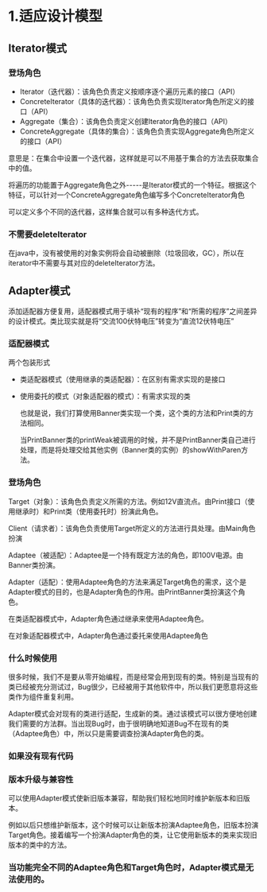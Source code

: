 # 1.适应设计模型

## Iterator模式

### 登场角色

- Iterator（迭代器）：该角色负责定义按顺序逐个遍历元素的接口（API）
- ConcreteIterator（具体的迭代器）：该角色负责实现Iterator角色所定义的接口（API）
- Aggregate（集合）：该角色负责定义创建Iterator角色的接口（API）
- ConcreteAggregate（具体的集合）：该角色负责实现Aggregate角色所定义的接口（API）

意思是：在集合中设置一个迭代器，这样就是可以不用基于集合的方法去获取集合中的值。

将遍历的功能置于Aggregate角色之外-----是Iterator模式的一个特征。根据这个特征，可以针对一个ConcreteAggregate角色编写多个ConcreteIterator角色

可以定义多个不同的迭代器，这样集合就可以有多种迭代方式。

### 不需要deleteIterator

在java中，没有被使用的对象实例将会自动被删除（垃圾回收，GC），所以在iterator中不需要与其对应的deleteIterator方法。





## Adapter模式

添加适配器方便复用，适配器模式用于填补“现有的程序”和“所需的程序”之间差异的设计模式。类比现实就是将“交流100伏特电压”转变为“直流12伏特电压”

### 适配器模式

两个包装形式

- 类适配器模式（使用继承的类适配器）：在区别有需求实现的是接口

- 使用委托的模式（对象适配器的模式）：有需求实现的类

  也就是说，我们打算使用Banner类实现一个类，这个类的方法和Print类的方法相同。

  当PrintBanner类的printWeak被调用的时候，并不是PrintBanner类自己进行处理，而是将处理交给其他实例（Banner类的实例）的showWithParen方法。

### 登场角色

Target（对象）：该角色负责定义所需的方法。例如12V直流点。由Print接口（使用继承时）和Print类（使用委托时）扮演此角色。

Client（请求者）：该角色负责使用Target所定义的方法进行具处理。由Main角色扮演

Adaptee（被适配）：Adaptee是一个持有既定方法的角色，即100V电源。由Banner类扮演。

Adapter（适配）：使用Adaptee角色的方法来满足Target角色的需求，这个是Adapter模式的目的，也是Adapter角色的作用。由PrintBanner类扮演这个角色。

在类适配器模式中，Adapter角色通过继承来使用Adaptee角色。

在对象适配器模式中，Adapter角色通过委托来使用Adaptee角色

### 什么时候使用

很多时候，我们不是要从零开始编程，而是经常会用到现有的类。特别是当现有的类已经被充分测试过，Bug很少，已经被用于其他软件中，所以我们更愿意将这些类作为组件重复利用。

Adapter模式会对现有的类进行适配，生成新的类。通过该模式可以很方便地创建我们需要的方法群。当出现Bug时，由于很明确地知道Bug不在现有的类（Adaptee角色）中，所以只是需要调查扮演Adapter角色的类。

### 如果没有现有代码

### 版本升级与兼容性

可以使用Adapter模式使新旧版本兼容，帮助我们轻松地同时维护新版本和旧版本。

例如以后只想维护新版本，这个时候可以让新版本扮演Adaptee角色，旧版本扮演Target角色。接着编写一个扮演Adapter角色的类，让它使用新版本的类来实现旧版本的类中的方法。



### 当功能完全不同的Adaptee角色和Target角色时，Adapter模式是无法使用的。
